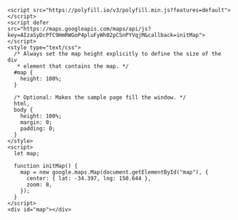 
    <script src="https://polyfill.io/v3/polyfill.min.js?features=default"></script>
    <script defer
    src="https://maps.googleapis.com/maps/api/js?key=AIzaSyDcPfC9HmRWGoP4pluFyWh02pCSnPYVqjM&callback=initMap">
    </script>
    <style type="text/css">
      /* Always set the map height explicitly to define the size of the div
       * element that contains the map. */
      #map {
        height: 100%;
      }

      /* Optional: Makes the sample page fill the window. */
      html,
      body {
        height: 100%;
        margin: 0;
        padding: 0;
      }
    </style>
    <script>
      let map;

      function initMap() {
        map = new google.maps.Map(document.getElementById("map"), {
          center: { lat: -34.397, lng: 150.644 },
          zoom: 8,
        });
      }
    </script>
    <div id="map"></div>
